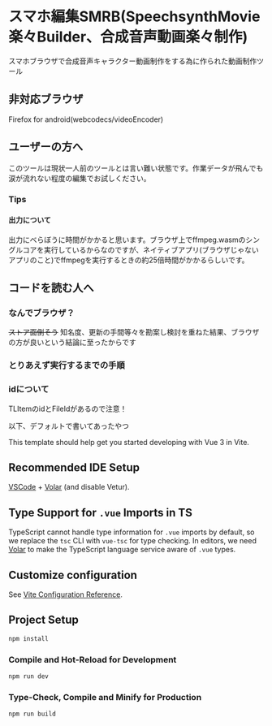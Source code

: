 # スマホ編集SMRB(SpeechsynthMovie楽々Builder、合成音声動画楽々制作)
スマホブラウザで合成音声キャラクター動画制作をする為に作られた動画制作ツール

## 非対応ブラウザ
Firefox for android(webcodecs/videoEncoder)

## ユーザーの方へ
このツールは現状一人前のツールとは言い難い状態です。作業データが飛んでも涙が流れない程度の編集でお試しください。

### Tips
#### 出力について
出力にべらぼうに時間がかかると思います。ブラウザ上でffmpeg.wasmのシングルコアを実行しているからなのですが、ネイティブアプリ(ブラウザじゃないアプリのこと)でffmpegを実行するときの約25倍時間がかかるらしいです。

## コードを読む人へ
### なんでブラウザ？
~~ストア面倒そう~~
知名度、更新の手間等々を勘案し検討を重ねた結果、ブラウザの方が良いという結論に至ったからです

### とりあえず実行するまでの手順

### idについて
TLItemのidとFileIdがあるので注意！

以下、デフォルトで書いてあったやつ

This template should help get you started developing with Vue 3 in Vite.

## Recommended IDE Setup

[VSCode](https://code.visualstudio.com/) + [Volar](https://marketplace.visualstudio.com/items?itemName=Vue.volar) (and disable Vetur).

## Type Support for `.vue` Imports in TS

TypeScript cannot handle type information for `.vue` imports by default, so we replace the `tsc` CLI with `vue-tsc` for type checking. In editors, we need [Volar](https://marketplace.visualstudio.com/items?itemName=Vue.volar) to make the TypeScript language service aware of `.vue` types.

## Customize configuration

See [Vite Configuration Reference](https://vitejs.dev/config/).

## Project Setup

```sh
npm install
```

### Compile and Hot-Reload for Development

```sh
npm run dev
```

### Type-Check, Compile and Minify for Production

```sh
npm run build
```
